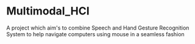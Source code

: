 # Multimodal_HCI
A project which aim's to combine Speech and Hand Gesture Recognition System to help navigate computers using mouse in a seamless fashion
